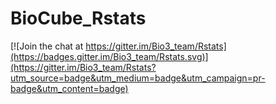 # BioCube_Rstats

[![Join the chat at https://gitter.im/Bio3_team/Rstats](https://badges.gitter.im/Bio3_team/Rstats.svg)](https://gitter.im/Bio3_team/Rstats?utm_source=badge&utm_medium=badge&utm_campaign=pr-badge&utm_content=badge)